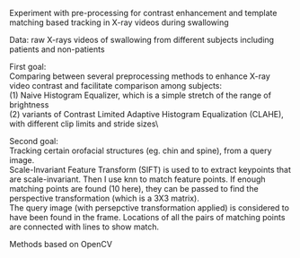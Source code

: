 Experiment with pre-processing for contrast enhancement and template matching based tracking in X-ray videos during swallowing

Data: raw X-rays videos of swallowing from different subjects including patients and non-patients

First goal:\
Comparing between several preprocessing methods to enhance X-ray video contrast and facilitate comparison among subjects:\
(1) Naive Histogram Equalizer, which is a simple stretch of the range of brightness\
(2) variants of Contrast Limited Adaptive Histogram Equalization (CLAHE), with different clip limits and stride sizes\



Second goal:\
Tracking certain orofacial structures (eg. chin and spine), from a query image.\
Scale-Invariant Feature Transform (SIFT) is used to to extract keypoints that are scale-invariant. Then I use knn to match feature points. If enough matching points are found (10 here), they can be passed to find the perspective transformation (which is a 3X3 matrix).  
The query image (with persepctive transformation applied) is considered to have been found in the frame. Locations of all the pairs of matching points are connected with lines to show match. 


Methods based on OpenCV